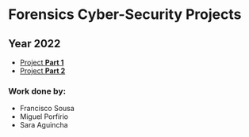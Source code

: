# Forensics Cyber-Security Projects

## Year 2022

- [Project **Part 1**](/project1/)
- [Project **Part 2**](/project2/)

### Work done by:

- Francisco Sousa
- Miguel Porfírio
- Sara Aguincha